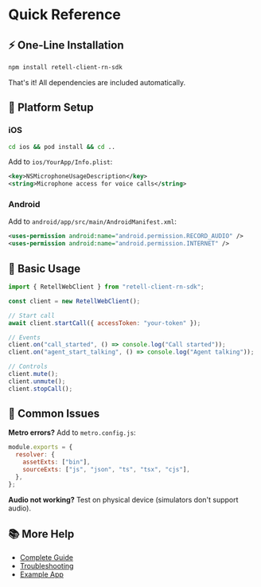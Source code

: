 # Quick Reference

## ⚡ One-Line Installation

```bash
npm install retell-client-rn-sdk
```

That's it! All dependencies are included automatically.

## 📱 Platform Setup

### iOS

```bash
cd ios && pod install && cd ..
```

Add to `ios/YourApp/Info.plist`:

```xml
<key>NSMicrophoneUsageDescription</key>
<string>Microphone access for voice calls</string>
```

### Android

Add to `android/app/src/main/AndroidManifest.xml`:

```xml
<uses-permission android:name="android.permission.RECORD_AUDIO" />
<uses-permission android:name="android.permission.INTERNET" />
```

## 🚀 Basic Usage

```javascript
import { RetellWebClient } from "retell-client-rn-sdk";

const client = new RetellWebClient();

// Start call
await client.startCall({ accessToken: "your-token" });

// Events
client.on("call_started", () => console.log("Call started"));
client.on("agent_start_talking", () => console.log("Agent talking"));

// Controls
client.mute();
client.unmute();
client.stopCall();
```

## 🔧 Common Issues

**Metro errors?** Add to `metro.config.js`:

```javascript
module.exports = {
  resolver: {
    assetExts: ["bin"],
    sourceExts: ["js", "json", "ts", "tsx", "cjs"],
  },
};
```

**Audio not working?** Test on physical device (simulators don't support audio).

## 📚 More Help

- [Complete Guide](./INTEGRATION_GUIDE.md)
- [Troubleshooting](./TROUBLESHOOTING.md)
- [Example App](./example/RetellCallExample.tsx)
